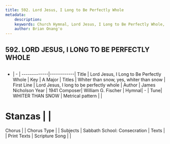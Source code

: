 ```yaml
---
title: 592. Lord Jesus, I Long to Be Perfectly Whole
metadata:
    description: 
    keywords: Church Hymnal, Lord Jesus, I Long to Be Perfectly Whole, Lord Jesus, I long to be perfectly whole, Whiter than snow, yes, whiter than snow
    author: Brian Onang'o
---
```



## 592. LORD JESUS, I LONG TO BE PERFECTLY WHOLE

```txt

```

- |   -  |
-------------|------------|
Title | Lord Jesus, I Long to Be Perfectly Whole |
Key | A Major |
Titles | Whiter than snow, yes, whiter than snow |
First Line | Lord Jesus, I long to be perfectly whole |
Author | James Nicholson
Year | 1941
Composer| William G. Fischer |
Hymnal|  - |
Tune| WHITER THAN SNOW |
Metrical pattern | |
# Stanzas |  |
Chorus |  |
Chorus Type |  |
Subjects | Sabbath School: Consecration |
Texts |  |
Print Texts | 
Scripture Song |  |
  
